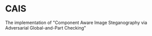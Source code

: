 # CAIS
The implementation of "Component Aware Image Steganography via Adversarial Global-and-Part Checking"
